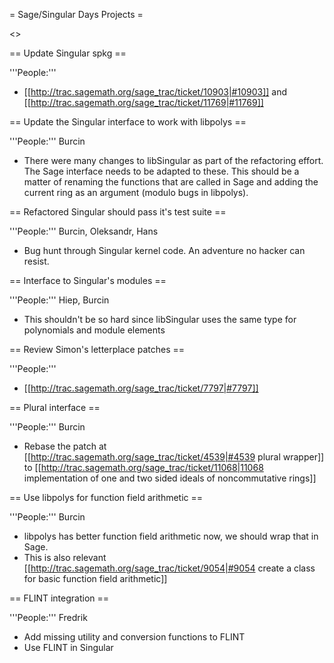 = Sage/Singular Days Projects =

<<TableOfContents>>


== Update Singular spkg ==

'''People:'''
 * [[http://trac.sagemath.org/sage_trac/ticket/10903|#10903]] and [[http://trac.sagemath.org/sage_trac/ticket/11769|#11769]]

== Update the Singular interface to work with libpolys ==

'''People:''' Burcin
 * There were many changes to libSingular as part of the refactoring effort. The Sage interface needs to be adapted to these. This should be a matter of renaming the functions that are called in Sage and adding the current ring as an argument (modulo bugs in libpolys).

== Refactored Singular should pass it's test suite ==

'''People:''' Burcin, Oleksandr, Hans
 * Bug hunt through Singular kernel code. An adventure no hacker can resist.

== Interface to Singular's modules ==

'''People:''' Hiep, Burcin

 * This shouldn't be so hard since libSingular uses the same type for polynomials and module elements

== Review Simon's letterplace patches ==

'''People:'''

 * [[http://trac.sagemath.org/sage_trac/ticket/7797|#7797]]

== Plural interface ==

'''People:''' Burcin

 * Rebase the patch at [[http://trac.sagemath.org/sage_trac/ticket/4539|#4539 plural wrapper]] to [[http://trac.sagemath.org/sage_trac/ticket/11068|11068 implementation of one and two sided ideals of noncommutative rings]] 

== Use libpolys for function field arithmetic ==

'''People:''' Burcin

 * libpolys has better function field arithmetic now, we should wrap that in Sage.
 * This is also relevant [[http://trac.sagemath.org/sage_trac/ticket/9054|#9054 create a class for basic function field arithmetic]]

== FLINT integration ==

'''People:''' Fredrik

 * Add missing utility and conversion functions to FLINT
 * Use FLINT in Singular
